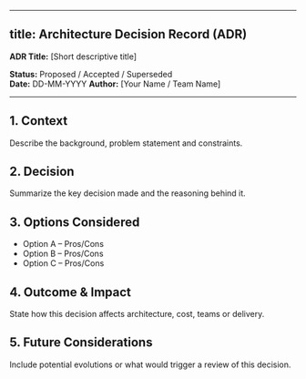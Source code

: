 
---
title: Architecture Decision Record (ADR)
---




**ADR Title:** [Short descriptive title]

**Status:** Proposed / Accepted / Superseded  
**Date:** DD-MM-YYYY 
**Author:** [Your Name / Team Name]

---

## 1. Context
Describe the background, problem statement and constraints.

## 2. Decision
Summarize the key decision made and the reasoning behind it.

## 3. Options Considered
- Option A – Pros/Cons
- Option B – Pros/Cons
- Option C – Pros/Cons

## 4. Outcome & Impact
State how this decision affects architecture, cost, teams or delivery.

## 5. Future Considerations
Include potential evolutions or what would trigger a review of this decision.
